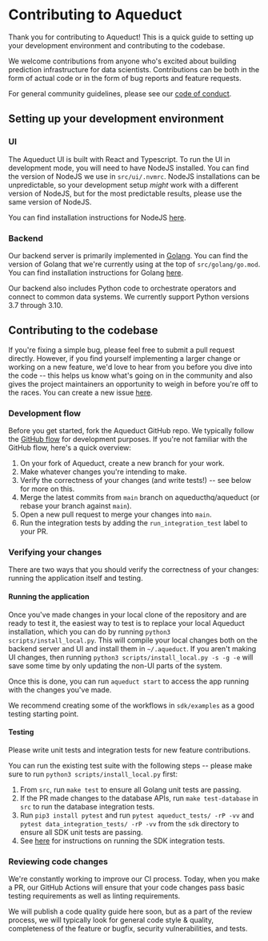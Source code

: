 # Contributing to Aqueduct

Thank you for contributing to Aqueduct! This is a quick guide to setting up
your development environment and contributing to the codebase.

We welcome contributions from anyone who's excited about building prediction 
infrastructure for data scientists. Contributions can be both in the form of
actual code or in the form of bug reports and feature requests.

For general community guidelines, please see our [code of
conduct](CODE_OF_CONDUCT.md).

## Setting up your development environment

### UI

The Aqueduct UI is built with React and Typescript. To run the UI in 
development mode, you will need to have NodeJS installed. You can find the
version of NodeJS we use in `src/ui/.nvmrc`. NodeJS installations can be
unpredictable, so your development setup *might* work with a different version
of NodeJS, but for the most predictable results, please use the same version of
NodeJS. 

You can find installation instructions for NodeJS [here](https://nodejs.org/en/download/).

### Backend

Our backend server is primarily implemented in [Golang](https://go.dev). You can find the
version of Golang that we're currently using at the top of `src/golang/go.mod`.
You can find installation instructions for Golang [here](https://go.dev./dl).

Our backend also includes Python code to orchestrate operators and connect to
common data systems. We currently support Python versions 3.7 through 3.10.

## Contributing to the codebase

If you're fixing a simple bug, please feel free to submit a pull request
directly.  However, if you find yourself implementing a larger change or
working on a new feature, we'd love to hear from you before you dive into the
code -- this helps us know what's going on in the community and also gives
the project maintainers an opportunity to weigh in before you're off to the
races. You can create a new issue [here](https://github.com/aqueducthq/aqueduct/issues/new/choose).

### Development flow

Before you get started, fork the Aqueduct GitHub repo. We typically follow the
[GitHub flow](https://docs.github.com/en/get-started/quickstart/github-flow)
for development purposes. If you're not familiar with the GitHub flow, here's a
quick overview:

1. On your fork of Aqueduct, create a new branch for your work. 
2. Make whatever changes you're intending to make. 
3. Verify the correctness of your changes (and write tests!) -- see below for
   more on this.
4. Merge the latest commits from `main` branch on aqueducthq/aqueduct (or
   rebase your branch against `main`). 
5. Open a new pull request to merge your changes into `main`.
6. Run the integration tests by adding the `run_integration_test` label to your PR.

### Verifying your changes

There are two ways that you should verify the correctness of your changes:
running the application itself and testing.

#### Running the application

Once you've made changes in your local clone of the repository and are ready to
test it, the easiest way to test is to replace your local Aqueduct 
installation, which you can do by running `python3 scripts/install_local.py`.
This will compile your local changes both on the backend server and UI and
install them in `~/.aqueduct`. If you aren't making UI changes, then running
`python3 scripts/install_local.py -s -g -e` will save some time by only updating
the non-UI parts of the system.

Once this is done, you can run `aqueduct start` to access the app running with
the changes you've made.

We recommend creating some of the workflows in `sdk/examples` as a good testing
starting point.

#### Testing

Please write unit tests and integration tests for new feature contributions.

You can run the existing test suite with the following steps -- please make
sure to run `python3 scripts/install_local.py` first:

1. From `src`, run `make test` to ensure all Golang unit tests are passing.
2. If the PR made changes to the database APIs, run `make test-database` in `src` to run the
database integration tests.
3. Run `pip3 install pytest` and run `pytest aqueduct_tests/ -rP -vv` and `pytest data_integration_tests/ -rP -vv` from the `sdk` directory to ensure all SDK unit tests are passing.
4. See [here](https://github.com/aqueducthq/aqueduct/tree/main/integration_tests/sdk) for instructions on running the SDK integration tests.

### Reviewing code changes

We're constantly working to improve our CI process. Today, when you make a PR,
our GitHub Actions will ensure that your code changes pass basic testing
requirements as well as linting requirements. 

We will publish a code quality guide here soon, but as a part of the review
process, we will typically look for general code style & quality, completeness of the
feature or bugfix, security vulnerabilities, and tests.
